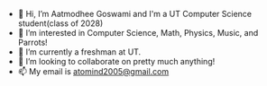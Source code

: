 - 👋 Hi, I’m Aatmodhee Goswami and I'm a UT Computer Science student(class of 2028)
- 👀 I’m interested in Computer Science, Math, Physics, Music, and Parrots!
- 🌱 I’m currently a freshman at UT. 
- 💞️ I’m looking to collaborate on pretty much anything!
- 📫 My email is atomind2005@gmail.com
